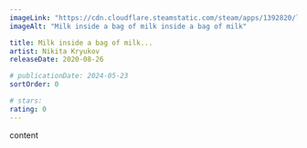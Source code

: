 ```yaml
---
imageLink: "https://cdn.cloudflare.steamstatic.com/steam/apps/1392820/library_600x900_2x.jpg"
imageAlt: "Milk inside a bag of milk inside a bag of milk"

title: Milk inside a bag of milk...
artist: Nikita Kryukov
releaseDate: 2020-08-26

# publicationDate: 2024-05-23
sortOrder: 0

# stars:
rating: 0
---
```


content